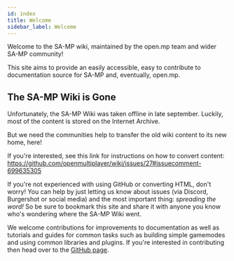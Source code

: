 ```yaml
---
id: index
title: Welcome
sidebar_label: Welcome
---
```


Welcome to the SA-MP wiki, maintained by the open.mp team and wider SA-MP
community!

This site aims to provide an easily accessible, easy to contribute to
documentation source for SA-MP and, eventually, open.mp.

## The SA-MP Wiki is Gone

Unfortunately, the SA-MP Wiki was taken offline in late september. Luckily, most
of the content is stored on the Internet Archive.

But we need the communities help to transfer the old wiki content to its new
home, here!

If you're interested, see this link for instructions on how to convert content:
https://github.com/openmultiplayer/wiki/issues/27#issuecomment-699635305

If you're not experienced with using GitHub or converting HTML, don't worry! You
can help by just letting us know about issues (via Discord, Burgershot or social
media) and the most important thing: _spreading the word!_ So be sure to
bookmark this site and share it with anyone you know who's wondering where the
SA-MP Wiki went.

We welcome contributions for improvements to documentation as well as tutorials
and guides for common tasks such as building simple gamemodes and using common
libraries and plugins. If you're interested in contributing then head over to
the [GitHub page](https://github.com/openmultiplayer/wiki).
